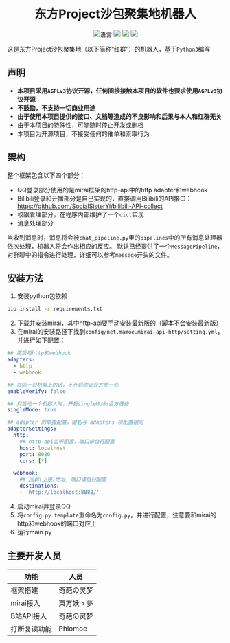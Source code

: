 <div align="center">

# 东方Project沙包聚集地机器人
![](https://img.shields.io/github/languages/top/CuteReimu/Touhou-Freshman-Camp-Robot "语言")
[![](https://img.shields.io/github/actions/workflow/status/CuteReimu/Touhou-Freshman-Camp-Robot/python-test.yml?branch=mirai)](https://github.com/CuteReimu/Touhou-Freshman-Camp-Robot/actions/workflows/python-test.yml "代码分析")
[![](https://img.shields.io/github/contributors/CuteReimu/Touhou-Freshman-Camp-Robot)](https://github.com/CuteReimu/Touhou-Freshman-Camp-Robot/graphs/contributors "贡献者")
[![](https://img.shields.io/github/license/CuteReimu/Touhou-Freshman-Camp-Robot)](https://github.com/CuteReimu/Touhou-Freshman-Camp-Robot/blob/master/LICENSE "许可协议")
</div>

这是东方Project沙包聚集地（以下简称“红群”）的机器人，基于`Python3`编写

## 声明
* **本项目采用`AGPLv3`协议开源，任何间接接触本项目的软件也要求使用`AGPLv3`协议开源**
* **不鼓励，不支持一切商业用途**
* **由于使用本项目提供的接口、文档等造成的不良影响和后果与本人和红群无关**
* 由于本项目的特殊性，可能随时停止开发或删档
* 本项目为开源项目，不接受任何的催单和索取行为

## 架构
整个框架包含以下四个部分：
* QQ登录部分使用的是mirai框架的http-api中的http adapter和webhook
* Bilibili登录和开播部分是自己实现的，直接调用Bilibili的API接口：https://github.com/SocialSisterYi/bilibili-API-collect
* 权限管理部分，在程序内部维护了一个`dict`实现
* 消息处理部分

当收到消息时，消息将会被`chat_pipeline.py`里的`pipelines`中的所有消息处理器依次处理，机器人将会作出相应的反应。
默认已经提供了一个`MessagePipeline`，对群聊中的指令进行处理，详细可以参考`message`开头的文件。

## 安装方法
1. 安装python包依赖
```bash
pip install -r requirements.txt
```
2. 下载并安装mirai，其中http-api要手动安装最新版的（脚本不会安装最新版）
3. 在mirai的安装路径下找到`config/net.mamoe.mirai-api-http/setting.yml`，并进行如下配置：
```yml
## 需启用http和webhook
adapters:
  - http
  - webhook

## 在同一台机器上的话，不开启验证会方便一些
enableVerify: false

## 只启动一个机器人时，开启singleMode会方便些
singleMode: true

## adapter 的单独配置，键名与 adapters 项配置相同
adapterSettings:
  http:
    ## http-api监听配置，端口请自行配置
    host: localhost
    port: 8080
    cors: [*]

  webhook:
    ## 回调(上报)地址，端口请自行配置
    destinations:
    - 'http://localhost:8888/'
```
4. 启动mirai并登录QQ
5. 将`config.py.template`重命名为`config.py`，并进行配置，注意要和mirai的http和webhook的端口对应上
6. 运行main.py

## 主要开发人员
| 功能 | 人员 |
| ---- | ---- |
| 框架搭建 | 奇葩の灵梦 |
| mirai接入 | 東方妖ゝ夢 |
| B站API接入 | 奇葩の灵梦 |
| 打断复读功能 | Phiomoe |
